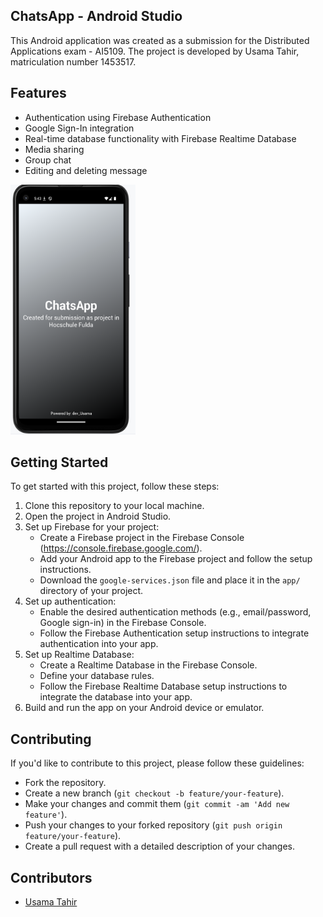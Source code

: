 
## ChatsApp - Android Studio

This Android application was created as a submission for the Distributed Applications exam - AI5109. The project is developed by Usama Tahir, matriculation number 1453517.


## Features

- Authentication using Firebase Authentication
- Google Sign-In integration
- Real-time database functionality with Firebase Realtime Database
- Media sharing
- Group chat
- Editing and deleting message 

<img src="https://github.com/krimuru9336/AI5109-Distributed-Applications/blob/fdai7673/Distrbuted%20Application%20Submissions/Snap_one.png" alt="splash screen" width="200" height="400">

## Getting Started

To get started with this project, follow these steps:

1. Clone this repository to your local machine.
2. Open the project in Android Studio.
3. Set up Firebase for your project:
   - Create a Firebase project in the  Firebase Console (https://console.firebase.google.com/).
   - Add your Android app to the Firebase project and follow the setup instructions.
   - Download the `google-services.json` file and place it in the `app/` directory of your project.
4. Set up authentication:
   - Enable the desired authentication methods (e.g., email/password, Google sign-in) in the Firebase Console.
   - Follow the Firebase Authentication setup instructions to integrate authentication into your app.
5. Set up Realtime Database:
   - Create a Realtime Database in the Firebase Console.
   - Define your database rules.
   - Follow the Firebase Realtime Database setup instructions to integrate the database into your app.
6. Build and run the app on your Android device or emulator.

## Contributing

If you'd like to contribute to this project, please follow these guidelines:

- Fork the repository.
- Create a new branch (`git checkout -b feature/your-feature`).
- Make your changes and commit them (`git commit -am 'Add new feature'`).
- Push your changes to your forked repository (`git push origin feature/your-feature`).
- Create a pull request with a detailed description of your changes.

## Contributors

- [Usama Tahir](https://github.com/Usama00004)
